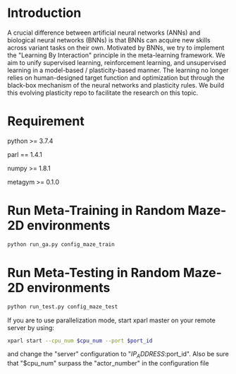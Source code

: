 # Introduction
A crucial difference between artificial neural networks (ANNs) and biological neural networks (BNNs) is that BNNs can acquire new skills across variant tasks on their own. Motivated by BNNs, we try to implement the "Learning By Interaction" principle in the meta-learning framework. We aim to unify supervised learning, reinforcement learning, and unsupervised learning in a model-based / plasticity-based manner. The learning no longer relies on human-designed target function and optimization but through the black-box mechanism of the neural networks and plasticity rules. We build this evolving plasticity repo to facilitate the research on this topic.

# Requirement
python >= 3.7.4

parl == 1.4.1

numpy >= 1.8.1

metagym >= 0.1.0

# Run Meta-Training in Random Maze-2D environments
```bash
python run_ga.py config_maze_train
```

# Run Meta-Testing in Random Maze-2D environments
```bash
python run_test.py config_maze_test
```

If you are to use parallelization mode, start xparl master on your remote server by using: 
```bash
xparl start --cpu_num $cpu_num --port $port_id
```
and change the "server" configuration to "$IP_ADDRESS:$port_id".
Also be sure that "$cpu_num" surpass the "actor_number" in the configuration file
